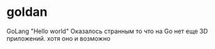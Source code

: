 # goldan
GoLang "Hello world"
Оказалось странным то что на Go нет еще 3D приложений. хотя оно и возможно
